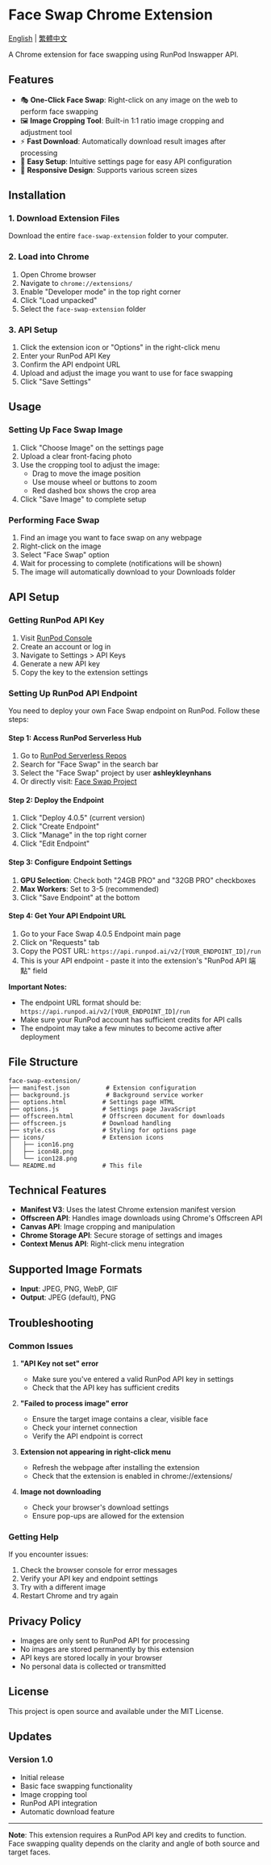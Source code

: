 # Face Swap Chrome Extension

[English](README.md) | [繁體中文](README.zh-tw.md)

A Chrome extension for face swapping using RunPod Inswapper API.

## Features

- 🎭 **One-Click Face Swap**: Right-click on any image on the web to perform face swapping
- 🖼️ **Image Cropping Tool**: Built-in 1:1 ratio image cropping and adjustment tool
- ⚡ **Fast Download**: Automatically download result images after processing
- 🔧 **Easy Setup**: Intuitive settings page for easy API configuration
- 📱 **Responsive Design**: Supports various screen sizes

## Installation

### 1. Download Extension Files
Download the entire `face-swap-extension` folder to your computer.

### 2. Load into Chrome
1. Open Chrome browser
2. Navigate to `chrome://extensions/`
3. Enable "Developer mode" in the top right corner
4. Click "Load unpacked"
5. Select the `face-swap-extension` folder

### 3. API Setup
1. Click the extension icon or "Options" in the right-click menu
2. Enter your RunPod API Key
3. Confirm the API endpoint URL 
4. Upload and adjust the image you want to use for face swapping
5. Click "Save Settings"

## Usage

### Setting Up Face Swap Image
1. Click "Choose Image" on the settings page
2. Upload a clear front-facing photo
3. Use the cropping tool to adjust the image:
   - Drag to move the image position
   - Use mouse wheel or buttons to zoom
   - Red dashed box shows the crop area
4. Click "Save Image" to complete setup

### Performing Face Swap
1. Find an image you want to face swap on any webpage
2. Right-click on the image
3. Select "Face Swap" option
4. Wait for processing to complete (notifications will be shown)
5. The image will automatically download to your Downloads folder

## API Setup

### Getting RunPod API Key
1. Visit [RunPod Console](https://www.runpod.io/console/user/settings)
2. Create an account or log in
3. Navigate to Settings > API Keys
4. Generate a new API key
5. Copy the key to the extension settings

### Setting Up RunPod API Endpoint

You need to deploy your own Face Swap endpoint on RunPod. Follow these steps:

#### Step 1: Access RunPod Serverless Hub
1. Go to [RunPod Serverless Repos](https://console.runpod.io/hub?tabSelected=serverless?ref=le1d7tb4)
2. Search for "Face Swap" in the search bar
3. Select the "Face Swap" project by user **ashleykleynhans**
4. Or directly visit: [Face Swap Project](https://console.runpod.io/hub/ashleykleynhans/runpod-worker-inswapper?ref=le1d7tb4)

#### Step 2: Deploy the Endpoint
1. Click "Deploy 4.0.5" (current version)
2. Click "Create Endpoint"
3. Click "Manage" in the top right corner
4. Click "Edit Endpoint"

#### Step 3: Configure Endpoint Settings
1. **GPU Selection**: Check both "24GB PRO" and "32GB PRO" checkboxes
2. **Max Workers**: Set to 3-5 (recommended)
3. Click "Save Endpoint" at the bottom

#### Step 4: Get Your API Endpoint URL
1. Go to your Face Swap 4.0.5 Endpoint main page
2. Click on "Requests" tab
3. Copy the POST URL: `https://api.runpod.ai/v2/[YOUR_ENDPOINT_ID]/run`
4. This is your API endpoint - paste it into the extension's "RunPod API 端點" field

**Important Notes:**
- The endpoint URL format should be: `https://api.runpod.ai/v2/[YOUR_ENDPOINT_ID]/run`
- Make sure your RunPod account has sufficient credits for API calls
- The endpoint may take a few minutes to become active after deployment

## File Structure

```
face-swap-extension/
├── manifest.json          # Extension configuration
├── background.js          # Background service worker
├── options.html          # Settings page HTML
├── options.js            # Settings page JavaScript
├── offscreen.html        # Offscreen document for downloads
├── offscreen.js          # Download handling
├── style.css             # Styling for options page
├── icons/                # Extension icons
│   ├── icon16.png
│   ├── icon48.png
│   └── icon128.png
└── README.md             # This file
```

## Technical Features

- **Manifest V3**: Uses the latest Chrome extension manifest version
- **Offscreen API**: Handles image downloads using Chrome's Offscreen API
- **Canvas API**: Image cropping and manipulation
- **Chrome Storage API**: Secure storage of settings and images
- **Context Menus API**: Right-click menu integration

## Supported Image Formats

- **Input**: JPEG, PNG, WebP, GIF
- **Output**: JPEG (default), PNG

## Troubleshooting

### Common Issues

1. **"API Key not set" error**
   - Make sure you've entered a valid RunPod API key in settings
   - Check that the API key has sufficient credits

2. **"Failed to process image" error**
   - Ensure the target image contains a clear, visible face
   - Check your internet connection
   - Verify the API endpoint is correct

3. **Extension not appearing in right-click menu**
   - Refresh the webpage after installing the extension
   - Check that the extension is enabled in chrome://extensions/

4. **Image not downloading**
   - Check your browser's download settings
   - Ensure pop-ups are allowed for the extension

### Getting Help

If you encounter issues:
1. Check the browser console for error messages
2. Verify your API key and endpoint settings
3. Try with a different image
4. Restart Chrome and try again

## Privacy Policy

- Images are only sent to RunPod API for processing
- No images are stored permanently by this extension
- API keys are stored locally in your browser
- No personal data is collected or transmitted

## License

This project is open source and available under the MIT License.

## Updates

### Version 1.0
- Initial release
- Basic face swapping functionality
- Image cropping tool
- RunPod API integration
- Automatic download feature

---

**Note**: This extension requires a RunPod API key and credits to function. Face swapping quality depends on the clarity and angle of both source and target faces.